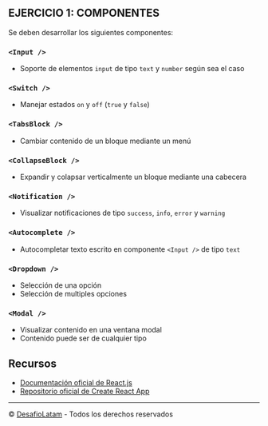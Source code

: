 EJERCICIO 1: COMPONENTES
---
Se deben desarrollar los siguientes componentes: 

### `<Input />`
- Soporte de elementos `input` de tipo `text` y `number` según sea el caso

### `<Switch />`
- Manejar estados `on` y `off` (`true` y `false`)

### `<TabsBlock />`
- Cambiar contenido de un bloque mediante un menú

### `<CollapseBlock />`
- Expandir y colapsar verticalmente un bloque mediante una cabecera

### `<Notification />`
- Visualizar notificaciones de tipo `success`, `info`, `error` y `warning`

### `<Autocomplete />`
- Autocompletar texto escrito en componente `<Input />` de tipo `text`

### `<Dropdown />`
- Selección de una opción
- Selección de multiples opciones

### `<Modal />`
- Visualizar contenido en una ventana modal
- Contenido puede ser de cualquier tipo 

## Recursos
- [Documentación oficial de React.js](https://reactjs.org/docs)
- [Repositorio oficial de Create React App](https://github.com/facebook/create-react-app)

***
© [DesafioLatam](https://desafiolatam.com) - Todos los derechos reservados
